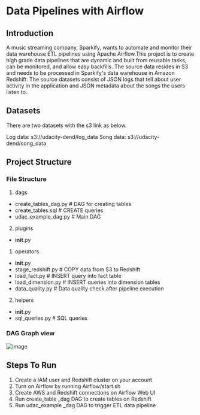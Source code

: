 # Data Pipelines with Airflow

## Introduction

A music streaming company, Sparkify, wants to automate and monitor their data warehouse ETL pipelines using Apache Airflow.This project is to create high grade data pipelines that are dynamic and built from reusable tasks, can be monitored, and allow easy backfills. The source data resides in S3 and needs to be processed in Sparkify's data warehouse in Amazon Redshift. The source datasets consist of JSON logs that tell about user activity in the application and JSON metadata about the songs the users listen to.

## Datasets
There are two datasets with the s3 link as below.

Log data: s3://udacity-dend/log_data
Song data: s3://udacity-dend/song_data

## Project Structure

### File Structure

1. dags
 - create_tables_dag.py   # DAG for creating tables 
 - create_tables.sql      # CREATE queries
 - udac_example_dag.py    # Main DAG 
 
2. plugins
 - __init__.py
 1. operators
 - __init__.py          
 - stage_redshift.py    # COPY data from S3 to Redshift
 - load_fact.py         # INSERT query into fact table
 - load_dimension.py    # INSERT queries into dimension tables
 -  data_quality.py     # Data quality check after pipeline execution
 2. helpers
 - __init__.py
 - sql_queries.py       # SQL queries 

### DAG Graph view

![image](https://user-images.githubusercontent.com/31400832/181036869-b6a3ef2e-42f1-4fb6-9394-7df1c858d6a9.png)


## Steps To Run

1. Create a IAM user and Redshift cluster on your account
2. Turn on Airflow by running Airflow/start.sh
3. Create AWS and Redshift connections on Airflow Web UI
4. Run create_table _dag DAG to create tables on Redshift
5. Run udac_example _dag DAG to trigger ETL data pipeline
